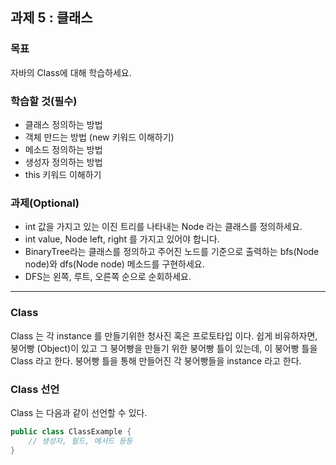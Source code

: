 ## 과제 5 : 클래스   
### 목표   
자바의 Class에 대해 학습하세요.

### 학습할 것(필수)    
* 클래스 정의하는 방법
* 객체 만드는 방법 (new 키워드 이해하기)   
* 메소드 정의하는 방법   
* 생성자 정의하는 방법   
* this 키워드 이해하기   
### 과제(Optional)   
* int 값을 가지고 있는 이진 트리를 나타내는 Node 라는 클래스를 정의하세요.   
* int value, Node left, right 를 가지고 있어야 합니다.   
* BinaryTree라는 클래스를 정의하고 주어진 노드를 기준으로 출력하는 bfs(Node node)와 dfs(Node node) 메소드를 구현하세요.   
* DFS는 왼쪽, 루트, 오른쪽 순으로 순회하세요.   

----------

### Class   

Class 는 각 instance 를 만들기위한 청사진 혹은 프로토타입 이다. 쉽게 비유하자면, 붕어빵 (Object)이 있고 그 붕어빵을 만들기 위한 붕어빵 틀이 있는데, 
이 붕어빵 틀을 Class 라고 한다. 붕어빵 틀을 통해 만들어진 각 붕어빵들을 instance 라고 한다.    

### Class 선언   

Class 는 다음과 같이 선언할 수 있다.    
```java
public class ClassExample {
    // 생성자, 필드, 메서드 등등
}
```
